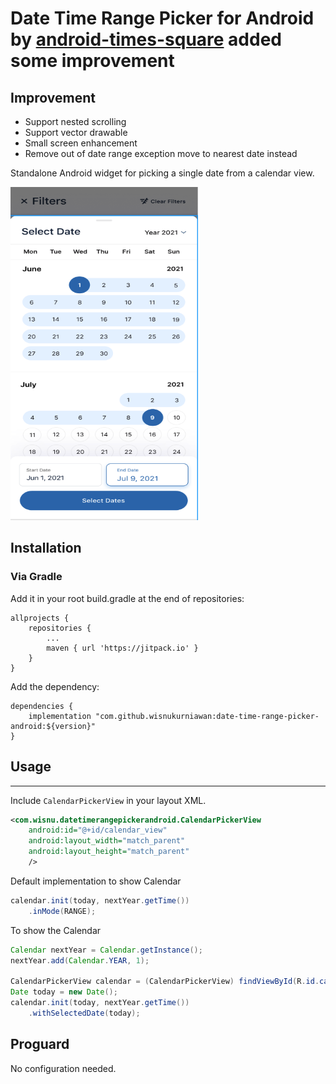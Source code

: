 Date Time Range Picker for Android by [android-times-square](https://github.com/square/android-times-square) added some improvement
==========================

## Improvement
- Support nested scrolling
- Support vector drawable
- Small screen enhancement
- Remove out of date range exception move to nearest date instead

Standalone Android widget for picking a single date from a calendar view.

<img src="https://raw.githubusercontent.com/arsalyou/Calendar-Widget/main/pic1.png" width="300" height="533" />

## Installation
### Via Gradle
Add it in your root build.gradle at the end of repositories:

```
allprojects {
	repositories {
		...
		maven { url 'https://jitpack.io' }
	}
}
```
Add the dependency:

```
dependencies {
	implementation "com.github.wisnukurniawan:date-time-range-picker-android:${version}"
}

```

## Usage
-----

Include `CalendarPickerView` in your layout XML.

```xml
<com.wisnu.datetimerangepickerandroid.CalendarPickerView
    android:id="@+id/calendar_view"
    android:layout_width="match_parent"
    android:layout_height="match_parent"
    />
```

Default implementation to show Calendar

```java
calendar.init(today, nextYear.getTime())
    .inMode(RANGE);
```


To show the Calendar

```java
Calendar nextYear = Calendar.getInstance();
nextYear.add(Calendar.YEAR, 1);

CalendarPickerView calendar = (CalendarPickerView) findViewById(R.id.calendar_view);
Date today = new Date();
calendar.init(today, nextYear.getTime())
    .withSelectedDate(today);
```

## Proguard
No configuration needed.
